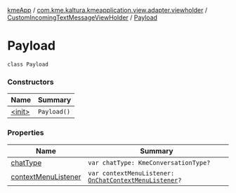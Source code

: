 [kmeApp](../../../index.md) / [com.kme.kaltura.kmeapplication.view.adapter.viewholder](../../index.md) / [CustomIncomingTextMessageViewHolder](../index.md) / [Payload](./index.md)

# Payload

`class Payload`

### Constructors

| Name | Summary |
|---|---|
| [&lt;init&gt;](-init-.md) | `Payload()` |

### Properties

| Name | Summary |
|---|---|
| [chatType](chat-type.md) | `var chatType: KmeConversationType?` |
| [contextMenuListener](context-menu-listener.md) | `var contextMenuListener: `[`OnChatContextMenuListener`](../../-on-chat-context-menu-listener/index.md)`?` |
